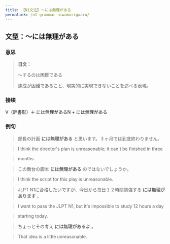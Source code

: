 ```yaml
---
title: 【N1文法】〜には無理がある
permalink: /n1-grammar-niwamurigaaru/
---
```


## 文型：〜には無理がある

### 意思

> **日文：**
> 
> 〜するのは困難である
> 
> 達成が困難であること、現実的に実現できないことを述べる表現。


### 接续

V（辞書形）＋ には無理があるN + には無理がある

### 例句

> 部長の計画 **には無理がある** と思います。３ヶ月では到底終わりません。

> I think the director's plan is unreasonable; it can't be finished in three

> months.

> この舞台の脚本 **には無理がある** のではないでしょうか。

> I think the script for this play is unreasonable.

> JLPT N1に合格したいですが、今日から毎日１２時間勉強する **には無理があります** 。

> I want to pass the JLPT N1, but it's impossible to study 12 hours a day

> starting today.

> ちょっとその考え **には無理があるよ** 。

> That idea is a little unreasonable.

